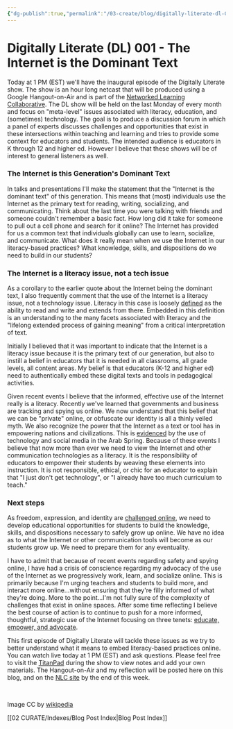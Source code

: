 ```yaml
---
{"dg-publish":true,"permalink":"/03-create/blog/digitally-literate-dl-001-the-internet-is-the-dominant-text/","title":"Digitally Literate (DL) 001 - The Internet is the Dominant Text","tags":["critical-literacy","digital-literacies","digitally-literate","literacy","new-literacies"]}
---
```


# Digitally Literate (DL) 001 - The Internet is the Dominant Text

Today at 1 PM (EST) we'll have the inaugural episode of the Digitally Literate show. The show is an hour long netcast that will be produced using a Google Hangout-on-Air and is part of the [Networked Learning Collaborative](http://wiobyrne.com/launching-the-networked-learning-collaborative/). The DL show will be held on the last Monday of every month and focus on "meta-level" issues associated with literacy, education, and (sometimes) technology. The goal is to produce a discussion forum in which a panel of experts discusses challenges and opportunities that exist in these intersections within teaching and learning and tries to provide some context for educators and students. The intended audience is educators in K through 12 and higher ed. However I believe that these shows will be of interest to general listeners as well.

### The Internet is this Generation's Dominant Text

In talks and presentations I'll make the statement that the "Internet is the dominant text" of this generation. This means that (most) individuals use the Internet as the primary text for reading, writing, socializing, and communicating. Think about the last time you were talking with friends and someone couldn't remember a basic fact. How long did it take for someone to pull out a cell phone and search for it online? The Internet has provided for us a common text that individuals globally can use to learn, socialize, and communicate. What does it really mean when we use the Internet in our literacy-based practices? What knowledge, skills, and dispositions do we need to build in our students?

### The Internet is a literacy issue, not a tech issue

As a corollary to the earlier quote about the Internet being the dominant text, I also frequently comment that the use of the Internet is a literacy issue, not a technology issue. Literacy in this case is loosely [defined](http://en.wikipedia.org/wiki/Literacy) as the ability to read and write and extends from there. Embedded in this definition is an understanding to the many facets associated with literacy and the "lifelong extended process of gaining meaning" from a critical interpretation of text.

Initially I believed that it was important to indicate that the Internet is a literacy issue because it is the primary text of our generation, but also to instill a belief in educators that it is needed in all classrooms, all grade levels, all content areas. My belief is that educators (K-12 and higher ed) need to authentically embed these digital texts and tools in pedagogical activities.

Given recent events I believe that the informed, effective use of the Internet really is a literacy. Recently we've learned that governments and business are tracking and spying us online. We now understand that this belief that we can be "private" online, or obfuscate our identity is all a thinly veiled myth. We also recognize the power that the Internet as a text or tool has in empowering nations and civilizations. This is [evidenced](http://www.washington.edu/news/2011-09-12/new-study-quantifies-use-of-social-media-in-arab-spring/) by the use of technology and social media in the Arab Spring. Because of these events I believe that now more than ever we need to view the Internet and other communication technologies as a literacy. It is the responsibility of educators to empower their students by weaving these elements into instruction. It is not responsible, ethical, or chic for an educator to explain that "I just don't get technology", or "I already have too much curriculum to teach."

### Next steps

As freedom, expression, and identity are [challenged online](http://www.theatlantic.com/technology/archive/2013/10/the-battle-for-power-on-the-internet/280824/), we need to develop educational opportunities for students to build the knowledge, skills, and dispositions necessary to safely grow up online. We have no idea as to what the Internet or other communication tools will become as our students grow up. We need to prepare them for any eventuality.

I have to admit that because of recent events regarding safety and spying online, I have had a crisis of conscience regarding my advocacy of the use of the Internet as we progressively work, learn, and socialize online. This is primarily because I'm urging teachers and students to build more, and interact more online...without ensuring that they're filly informed of what they're doing. More to the point...I'm not fully sure of the complexity of challenges that exist in online spaces. After some time reflecting I believe the best course of action is to continue to push for a more informed, thoughtful, strategic use of the Internet focusing on three tenets: [educate, empower, and advocate](http://wiobyrne.com/privacy-identity-and-protecting-yourself-and-your-students-online/).

This first episode of Digitally Literate will tackle these issues as we try to better understand what it means to embed literacy-based practices online. You can watch live today at 1 PM (EST) and ask questions. Please feel free to visit the [TitanPad](http://wiobyrne.titanpad.com/4) during the show to view notes and add your own materials. The Hangout-on-Air and my reflection will be posted here on this blog, and on the [NLC site](http://networkedlearningcollaborative.com/) by the end of this week.

 

Image CC by [wikipedia](http://en.wikipedia.org/wiki/Portal:Computer_science/Featured_article/4)

[[02 CURATE/Indexes/Blog Post Index\|Blog Post Index]]